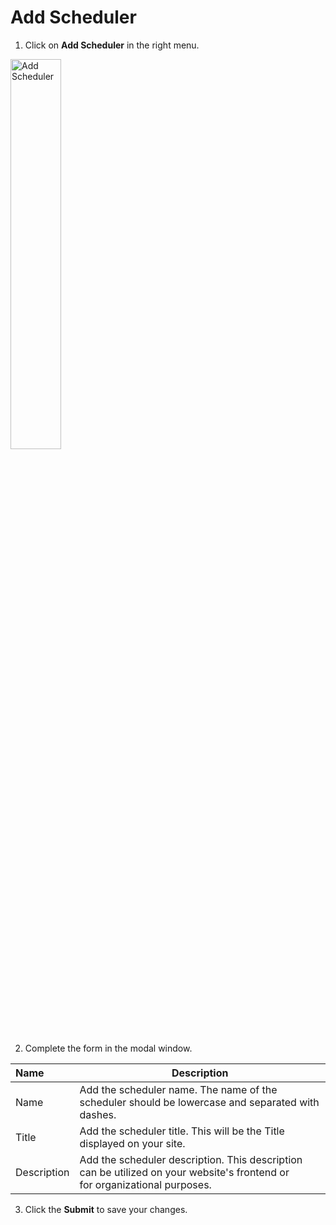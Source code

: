 # Add Scheduler

1. Click on **Add Scheduler** in the right menu.

<p><img src="../../../../../images/folders/add-scheduler.jpg" alt="Add Scheduler" style="width: 40%;"></p>

2. Complete the form in the modal window.

**Name** | **Description**
:--- | ---
Name | Add the scheduler name. The name of the scheduler should be lowercase and separated with dashes.
Title | Add the scheduler title. This will be the Title displayed on your site. 
Description | Add the scheduler description. This description can be utilized on your website's frontend or<br> for organizational purposes.

3. Click the **Submit** to save your changes.